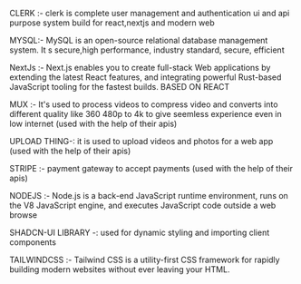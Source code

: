 CLERK :-
clerk is complete user management and authentication ui and api purpose system build for react,nextjs and modern web

MYSQL:-
MySQL is an open-source relational database management system. It s secure,high performance, industry standard, secure, efficient

NextJs :-
Next.js enables you to create full-stack Web applications by extending the latest React features, and integrating powerful Rust-based JavaScript tooling for the fastest builds. BASED ON REACT

MUX :-
It's used to process videos to compress video and converts into different quality like 360 480p to 4k 
to give seemless experience even in low internet (used with the help of their apis)

UPLOAD THING-:
it is used to upload videos and photos for a web app (used with the help of their apis)

STRIPE :-
payment gateway to accept payments  (used with the help of their apis)

NODEJS :-
Node.js is a back-end JavaScript runtime environment, runs on the V8 JavaScript engine, and executes JavaScript code outside a web browse

SHADCN-UI LIBRARY -:
used for dynamic styling and importing client components

TAILWINDCSS :-
Tailwind CSS is a utility-first CSS framework for rapidly building modern websites without ever leaving your HTML.



